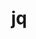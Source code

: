 ---
title: "jq"
layout: cache
categories: [package, v0.19]
meta: {"versions": ["1.6"], "compilers": ["gcc@=11.1.0", "oneapi@=2022.1.0"], "oss": ["ubuntu20.04"], "platforms": ["linux"], "targets": ["x86_64"], "stacks": ["e4s", "e4s-oneapi"], "num_specs": 2, "num_specs_by_stack": {"e4s": 1, "e4s-oneapi": 1}}
spec_details: [{"hash": "qukvqfpa23hvxkim7764y34cpkuj2qtt", "compiler": "gcc@=11.1.0", "versions": ["1.6"], "os": "ubuntu20.04", "platform": "linux", "target": "x86_64", "variants": ["build_system=autotools"], "stacks": ["e4s"], "size": "-", "tarball": "https://binaries.spack.io/releases/v0.19/build_cache/linux-ubuntu20.04-x86_64/gcc-11.1.0/jq-1.6/linux-ubuntu20.04-x86_64-gcc-11.1.0-jq-1.6-qukvqfpa23hvxkim7764y34cpkuj2qtt.spack"}, {"hash": "hbokzqp2gh4c53hrxkdvw3oj4ua2ycni", "compiler": "oneapi@=2022.1.0", "versions": ["1.6"], "os": "ubuntu20.04", "platform": "linux", "target": "x86_64", "variants": ["build_system=autotools"], "stacks": ["e4s-oneapi"], "size": "-", "tarball": "https://binaries.spack.io/releases/v0.19/build_cache/linux-ubuntu20.04-x86_64/oneapi-2022.1.0/jq-1.6/linux-ubuntu20.04-x86_64-oneapi-2022.1.0-jq-1.6-hbokzqp2gh4c53hrxkdvw3oj4ua2ycni.spack"}]
---